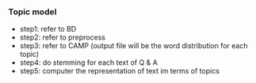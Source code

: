 ### Topic model

- step1: refer to BD
- step2: refer to preprocess
- step3: refer to CAMP (output file will be the word distribution for each topic)
- step4: do stemming for each text of Q & A
- step5: computer the representation of text im terms of topics

